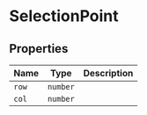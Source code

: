 # SelectionPoint

## Properties

| Name | Type | Description |
|------|------|-------------|
| `row` | `number` |  |
| `col` | `number` |  |

